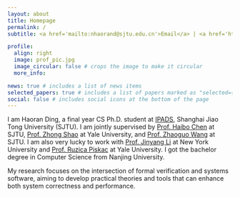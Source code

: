 ```yaml
---
layout: about
title: Homepage
permalink: /
subtitle: <a href='mailto:nhaorand@sjtu.edu.cn'>Email</a> | <a href='https://scholar.google.com/citations?user=KHqnYgQAAAAJ'>Google Scholar</a> | <a href='https://github.com/nhaorand/'>GitHub</a>

profile:
  align: right
  image: prof_pic.jpg
  image_circular: false # crops the image to make it circular
  more_info:

news: true # includes a list of news items
selected_papers: true # includes a list of papers marked as "selected={true}"
social: false # includes social icons at the bottom of the page
---
```


I am Haoran Ding, a final year CS Ph.D. student at [IPADS](https://ipads.se.sjtu.edu.cn/), Shanghai Jiao Tong University (SJTU). I am jointly supervised by [Prof. Haibo Chen](https://ipads.se.sjtu.edu.cn/pub/members/haibo_chen) at SJTU, [Prof. Zhong Shao](https://www.cs.yale.edu/homes/shao/) at Yale University, and [Prof. Zhaoguo Wang](https://ipads.se.sjtu.edu.cn/pub/members/zhaoguo_wang) at SJTU. I am also very lucky to work with [Prof. Jinyang Li](https://www.news.cs.nyu.edu/~jinyang/) at New York University and [Prof. Ruzica Piskac](https://www.cs.yale.edu/homes/piskac/) at Yale University. I got the bachelor degree in Computer Science from Nanjing University.

My research focuses on the intersection of formal verification and systems software, aiming to develop practical theories and tools that can enhance both system correctness and performance.

